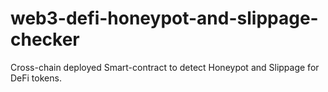 # web3-defi-honeypot-and-slippage-checker
Cross-chain deployed Smart-contract to detect Honeypot and Slippage for DeFi tokens. 
